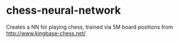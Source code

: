 # chess-neural-network
Creates a NN for playing chess, trained via 5M board positions from http://www.kingbase-chess.net/

